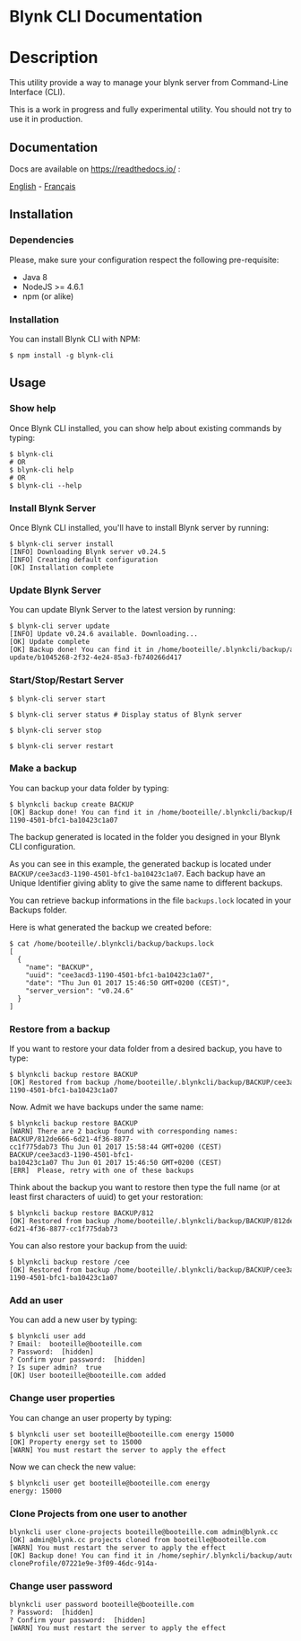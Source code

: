 Blynk CLI Documentation
=======================

# Description
This utility provide a way to manage your blynk server from Command-Line Interface (CLI).

This is a work in progress and fully experimental utility. You should not try to use it in production.

## Documentation
Docs are available on https://readthedocs.io/ :

[English](https://blynk-cligithubio.readthedocs.io/) - [Français](https://blynk-cli-fr.readthedocs.io/fr/latest/)

## Installation
### Dependencies
Please, make sure your configuration respect the following pre-requisite:

* Java 8
* NodeJS >= 4.6.1
* npm (or alike)

### Installation
You can install Blynk CLI with NPM:
```console
$ npm install -g blynk-cli
```

## Usage
### Show help
Once Blynk CLI installed, you can show help about existing commands by typing:
```console
$ blynk-cli
# OR
$ blynk-cli help
# OR
$ blynk-cli --help
```

### Install Blynk Server
Once Blynk CLI installed, you'll have to install Blynk server by running:
```console
$ blynk-cli server install
[INFO] Downloading Blynk server v0.24.5
[INFO] Creating default configuration
[OK] Installation complete
```

### Update Blynk Server
You can update Blynk Server to the latest version by running:
```console
$ blynk-cli server update
[INFO] Update v0.24.6 available. Downloading...
[OK] Update complete
[OK] Backup done! You can find it in /home/booteille/.blynkcli/backup/auto-update/b1045268-2f32-4e24-85a3-fb740266d417
```

### Start/Stop/Restart Server
```console
$ blynk-cli server start

$ blynk-cli server status # Display status of Blynk server

$ blynk-cli server stop

$ blynk-cli server restart
```

### Make a backup
You can backup your data folder by typing:
```console
$ blynkcli backup create BACKUP
[OK] Backup done! You can find it in /home/booteille/.blynkcli/backup/BACKUP/cee3acd3-1190-4501-bfc1-ba10423c1a07
```
The backup generated is located in the folder you designed in your Blynk CLI configuration.

As you can see in this example, the generated backup is located under `BACKUP/cee3acd3-1190-4501-bfc1-ba10423c1a07`.
Each backup have an Unique Identifier giving ablity to give the same name to different backups.

You can retrieve backup informations in the file `backups.lock` located in your Backups folder.

Here is what generated the backup we created before:
```console
$ cat /home/booteille/.blynkcli/backup/backups.lock
[
  {
    "name": "BACKUP",
    "uuid": "cee3acd3-1190-4501-bfc1-ba10423c1a07",
    "date": "Thu Jun 01 2017 15:46:50 GMT+0200 (CEST)",
    "server_version": "v0.24.6"
  }
]
```

### Restore from a backup
If you want to restore your data folder from a desired backup, you have to type:
```console
$ blynkcli backup restore BACKUP
[OK] Restored from backup /home/booteille/.blynkcli/backup/BACKUP/cee3acd3-1190-4501-bfc1-ba10423c1a07
```

Now. Admit we have backups under the same name:
```console
$ blynkcli backup restore BACKUP
[WARN] There are 2 backup found with corresponding names:
BACKUP/812de666-6d21-4f36-8877-cc1f775dab73 Thu Jun 01 2017 15:58:44 GMT+0200 (CEST)
BACKUP/cee3acd3-1190-4501-bfc1-ba10423c1a07 Thu Jun 01 2017 15:46:50 GMT+0200 (CEST)
[ERR]  Please, retry with one of these backups
```

Think about the backup you want to restore then type the full name (or at least first characters of uuid) to get your restoration:
```console
$ blynkcli backup restore BACKUP/812
[OK] Restored from backup /home/booteille/.blynkcli/backup/BACKUP/812de666-6d21-4f36-8877-cc1f775dab73
```

You can also restore your backup from the uuid:
```console
$ blynkcli backup restore /cee
[OK] Restored from backup /home/booteille/.blynkcli/backup/BACKUP/cee3acd3-1190-4501-bfc1-ba10423c1a07
```

### Add an user
You can add a new user by typing:
```console
$ blynkcli user add
? Email:  booteille@booteille.com
? Password:  [hidden]
? Confirm your password:  [hidden]
? Is super admin?  true
[OK] User booteille@booteille.com added
```

### Change user properties
You can change an user property by typing:
```console
$ blynkcli user set booteille@booteille.com energy 15000
[OK] Property energy set to 15000
[WARN] You must restart the server to apply the effect
```
Now we can check the new value:
```console
$ blynkcli user get booteille@booteille.com energy
energy: 15000
```

### Clone Projects from one user to another
```console
blynkcli user clone-projects booteille@booteille.com admin@blynk.cc
[OK] admin@blynk.cc projects cloned from booteille@booteille.com
[WARN] You must restart the server to apply the effect
[OK] Backup done! You can find it in /home/sephir/.blynkcli/backup/auto-cloneProfile/07221e9e-3f09-46dc-914a-
```

### Change user password
```console
blynkcli user password booteille@booteille.com
? Password:  [hidden]
? Confirm your password:  [hidden]
[WARN] You must restart the server to apply the effect
```
